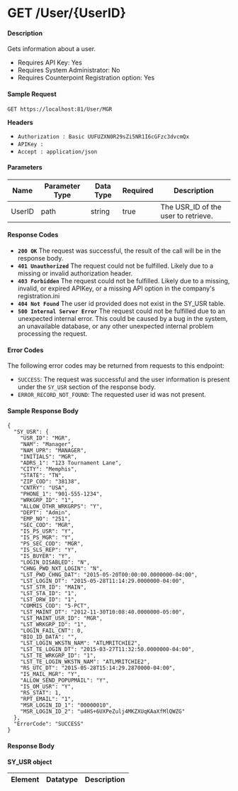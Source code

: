 
# GET /User/{UserID}

#### Description
Gets information about a user.

- Requires API Key: Yes
- Requires System Administrator: No
- Requires Counterpoint Registration option: Yes

#### Sample Request

`GET https://localhost:81/User/MGR`

**Headers**
- `Authorization : Basic UUFUZXN0R29sZi5NR1I6cGFzc3dvcmQx`
- `APIKey : `
- `Accept : application/json`

#### Parameters
Name | Parameter Type | Data Type | Required | Description
---- | -------------- | --------- | -------- | -----------
UserID | path | string | true | The USR_ID of the user to retrieve.

#### Response Codes
- **<code>200 OK</code>** The request was successful, the result of the call will be in the response body.
- **<code>401 Unauthorized</code>** The request could not be fulfilled. Likely due to a missing or invalid authorization header.
- **<code>403 Forbidden</code>** The request could not be fulfilled. Likely due to a missing, invalid, or expired APIKey, or a missing API option in the company's registration.ini 
- **<code>404 Not Found</code>** The user id provided does not exist in the SY_USR table.
- **<code>500 Internal Server Error</code>** The request could not be fulfilled due to an unexpected internal error. This could be caused by a bug in the system, an unavailable database, or any other unexpected internal problem processing the request.
 
#### Error Codes
The following error codes may be returned from requests to this endpoint:
- `SUCCESS`: The request was successful and the user information is present under the `SY_USR` section of the response body.
- `ERROR_RECORD_NOT_FOUND`: The requested user id was not present.

#### Sample Response Body

```
{
  "SY_USR": {
    "USR_ID": "MGR",
    "NAM": "Manager",
    "NAM_UPR": "MANAGER",
    "INITIALS": "MGR",
    "ADRS_1": "123 Tournament Lane",
    "CITY": "Memphis",
    "STATE": "TN",
    "ZIP_COD": "38138",
    "CNTRY": "USA",
    "PHONE_1": "901-555-1234",
    "WRKGRP_ID": "1",
    "ALLOW_OTHR_WRKGRPS": "Y",
    "DEPT": "Admin",
    "EMP_NO": "251",
    "SEC_COD": "MGR",
    "IS_PS_USR": "Y",
    "IS_PS_MGR": "Y",
    "PS_SEC_COD": "MGR",
    "IS_SLS_REP": "Y",
    "IS_BUYER": "Y",
    "LOGIN_DISABLED": "N",
    "CHNG_PWD_NXT_LOGIN": "N",
    "LST_PWD_CHNG_DAT": "2015-05-20T00:00:00.0000000-04:00",
    "LST_LOGIN_DT": "2015-05-28T11:14:29.0000000-04:00",
    "LST_STR_ID": "MAIN",
    "LST_STA_ID": "1",
    "LST_DRW_ID": "1",
    "COMMIS_COD": "5-PCT",
    "LST_MAINT_DT": "2012-11-30T10:08:40.0000000-05:00",
    "LST_MAINT_USR_ID": "MGR",
    "LST_WRKGRP_ID": "1",
    "LOGIN_FAIL_CNT": 0,
    "BIO_ID_DATA": "",
    "LST_LOGIN_WKSTN_NAM": "ATLMRITCHIE2",
    "LST_TE_LOGIN_DT": "2015-03-27T11:32:50.0000000-04:00",
    "LST_TE_WRKGRP_ID": "1",
    "LST_TE_LOGIN_WKSTN_NAM": "ATLMRITCHIE2",
    "RS_UTC_DT": "2015-05-28T15:14:29.2870000-04:00",
    "IS_MAIL_MGR": "Y",
    "ALLOW_SEND_POPUPMAIL": "Y",
    "IS_OM_USR": "Y",
    "RS_STAT": 1,
    "RPT_EMAIL": "1",
    "MSR_LOGIN_ID_1": "00000010",
    "MSR_LOGIN_ID_2": "u4HS+6UXPeZulj4MKZXUqKAaXfMlQWZG"
  },
  "ErrorCode": "SUCCESS"
}
```

#### Response Body

**SY_USR object**

Element | Datatype | Description
------- | -------- | -----------



